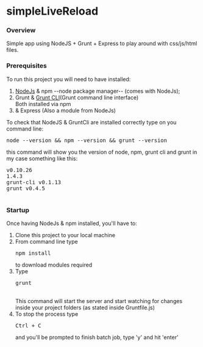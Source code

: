 simpleLiveReload
================

<h3> Overview </h3>
<p>Simple app using NodeJS + Grunt + Express to play around with css/js/html files.</p>
<h3>Prerequisites</h3>
<p>To run this project you will need to have installed:</p>
<ol>
<li><a href="//nodejs.org/download">NodeJs</a> &amp; npm --node package manager-- (comes with NodeJs);</li>
<li>Grunt &amp; <a href="http://gruntjs.com/getting-started">Grunt CLI</a>(Grunt command line interface) <br>Both installed via npm</li>
<li>&amp; Express (Also a module from NodeJs)</li>
</ol>
<p>To check that NodeJS & GruntCli are installed correctly type on you command line: 
<pre>node --version && npm --version && grunt --version</pre> 
<p>this command will show you the version of node, npm, grunt cli and grunt in my case something like this:
<pre>
v0.10.26
1.4.3
grunt-cli v0.1.13
grunt v0.4.5

</pre>
</p>

<h3>Startup</h3>
<p>Once having NodeJs &amp npm installed, you'll have to:</p>
<ol>
<li>Clone this project to your local machine</li>
<li>From command line type <pre>npm install</pre> to download modules required</li>
<li>Type <pre>grunt</pre> <br> This command will start the server and start watching for changes inside your project folders (as stated inside Gruntfile.js)</li>
<li>To stop the process type <pre>Ctrl + C</pre> and you'll be prompted to finish batch job, type 'y' and hit 'enter'</li>
</ol>

